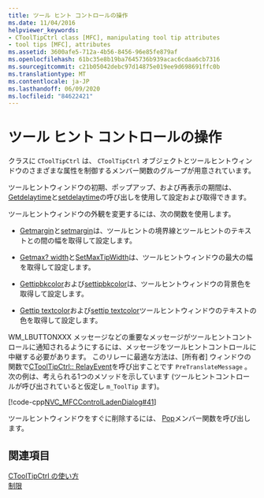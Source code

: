 ```yaml
---
title: ツール ヒント コントロールの操作
ms.date: 11/04/2016
helpviewer_keywords:
- CToolTipCtrl class [MFC], manipulating tool tip attributes
- tool tips [MFC], attributes
ms.assetid: 3600afe5-712a-4b56-8456-96e85fe879af
ms.openlocfilehash: 61bc35e8b19ba7645736b939acac6cdaa6cb7316
ms.sourcegitcommit: c21b05042debc97d14875e019ee9d698691ffc0b
ms.translationtype: MT
ms.contentlocale: ja-JP
ms.lasthandoff: 06/09/2020
ms.locfileid: "84622421"
---
```

# <a name="manipulating-the-tool-tip-control"></a>ツール ヒント コントロールの操作

クラスに `CToolTipCtrl` は、 `CToolTipCtrl` オブジェクトとツールヒントウィンドウのさまざまな属性を制御するメンバー関数のグループが用意されています。

ツールヒントウィンドウの初期、ポップアップ、および再表示の期間は、 [Getdelaytime](reference/ctooltipctrl-class.md#getdelaytime)と[setdelaytime](reference/ctooltipctrl-class.md#setdelaytime)の呼び出しを使用して設定および取得できます。

ツールヒントウィンドウの外観を変更するには、次の関数を使用します。

- [Getmargin](reference/ctooltipctrl-class.md#getmargin)と[setmargin](reference/ctooltipctrl-class.md#setmargin)は、ツールヒントの境界線とツールヒントのテキストとの間の幅を取得して設定します。

- [Getmax? width](reference/ctooltipctrl-class.md#getmaxtipwidth)と[SetMaxTipWidth](reference/ctooltipctrl-class.md#setmaxtipwidth)は、ツールヒントウィンドウの最大の幅を取得して設定します。

- [Gettipbkcolor](reference/ctooltipctrl-class.md#gettipbkcolor)および[settipbkcolor](reference/ctooltipctrl-class.md#settipbkcolor)は、ツールヒントウィンドウの背景色を取得して設定します。

- [Gettip textcolor](reference/ctooltipctrl-class.md#gettiptextcolor)および[settip textcolor](reference/ctooltipctrl-class.md#settiptextcolor)ツールヒントウィンドウのテキストの色を取得して設定します。

WM_LBUTTONXXX メッセージなどの重要なメッセージがツールヒントコントロールに通知されるようにするには、メッセージをツールヒントコントロールに中継する必要があります。 このリレーに最適な方法は、[所有者] ウィンドウの関数で[CToolTipCtrl:: RelayEvent](reference/ctooltipctrl-class.md#relayevent)を呼び出すことです `PreTranslateMessage` 。 次の例は、考えられる1つのメソッドを示しています (ツールヒントコントロールが呼び出されていると仮定し `m_ToolTip` ます)。

[!code-cpp[NVC_MFCControlLadenDialog#41](codesnippet/cpp/manipulating-the-tool-tip-control_1.cpp)]

ツールヒントウィンドウをすぐに削除するには、 [Pop](reference/ctooltipctrl-class.md#pop)メンバー関数を呼び出します。

## <a name="see-also"></a>関連項目

[CToolTipCtrl の使い方](using-ctooltipctrl.md)<br/>
[制限](controls-mfc.md)
